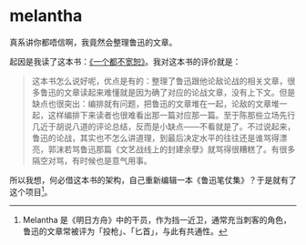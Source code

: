 # melantha
真系讲你都唔信啊，我竟然会整理鲁迅的文章。

起因是我读了这本书：[《一个都不宽恕》](https://book.douban.com/subject/1797710/)。我对这本书的评价就是：

> 这本书怎么说好呢，优点是有的：整理了鲁迅跟他论敌论战的相关文章，很多鲁迅的文章读起来难懂就是因为确了对应的论战文章，没有上下文。但是缺点也很突出：编排就有问题，把鲁迅的文章堆在一起，论敌的文章堆一起，这样编排下来读者也很难看出那一篇对应那一篇。至于陈那些立场先行几近于胡说八道的评论总结，反而是小缺点——不看就是了。不过说起来，鲁迅的论战，其实也不怎么讲道理，到最后决定水平的往往还是谁骂得漂亮，郭沫若骂鲁迅那篇《文艺战线上的封建余孽》就骂得很糟糕了。有很多隔空对骂，有时候也是意气用事。

所以我想，何必借这本书的架构，自己重新编辑一本《鲁迅笔仗集》？于是就有了这个项目[^1]。

[^1]: Melantha 是《明日方舟》中的干员，作为挡一近卫，通常充当刺客的角色，鲁迅的文章常被评为「投枪」、「匕首」，与此有共通性。
